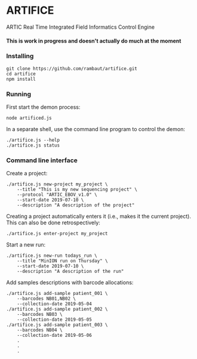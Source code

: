 # ARTIFICE
ARTIC Real Time Integrated Field Informatics Control Engine

#### This is work in progress and doesn't actually do much at the moment

### Installing

```$bash
git clone https://github.com/rambaut/artifice.git
cd artifice
npm install
```

### Running

First start the demon process:

```$bash
node artificed.js
```

In a separate shell, use the command line program to control the demon:

```$bash
./artifice.js --help
./artifice.js status
```

### Command line interface

Create a project:

```$bash
./artifice.js new-project my_project \
    --title "This is my new sequencing project" \
    --protocol "ARTIC_EBOV_v1.0" \
    --start-date 2019-07-10 \
    --description "A description of the project"
```

Creating a project automatically enters it (i.e., makes it the current project). This can also be done retrospectively:

```$bash
./artifice.js enter-project my_project
```

Start a new run:

```$bash
./artifice.js new-run todays_run \
    --title "MinION run on Thursday" \
    --start-date 2019-07-10 \
    --description "A description of the run"
```

Add samples descriptions with barcode allocations:

```$bash
./artifice.js add-sample patient_001 \
    --barcodes NB01,NB02 \
    --collection-date 2019-05-04 
./artifice.js add-sample patient_002 \
    --barcodes NB03 \
    --collection-date 2019-05-05 
./artifice.js add-sample patient_003 \
    --barcodes NB04 \
    --collection-date 2019-05-06
    .
    .
    . 
```

